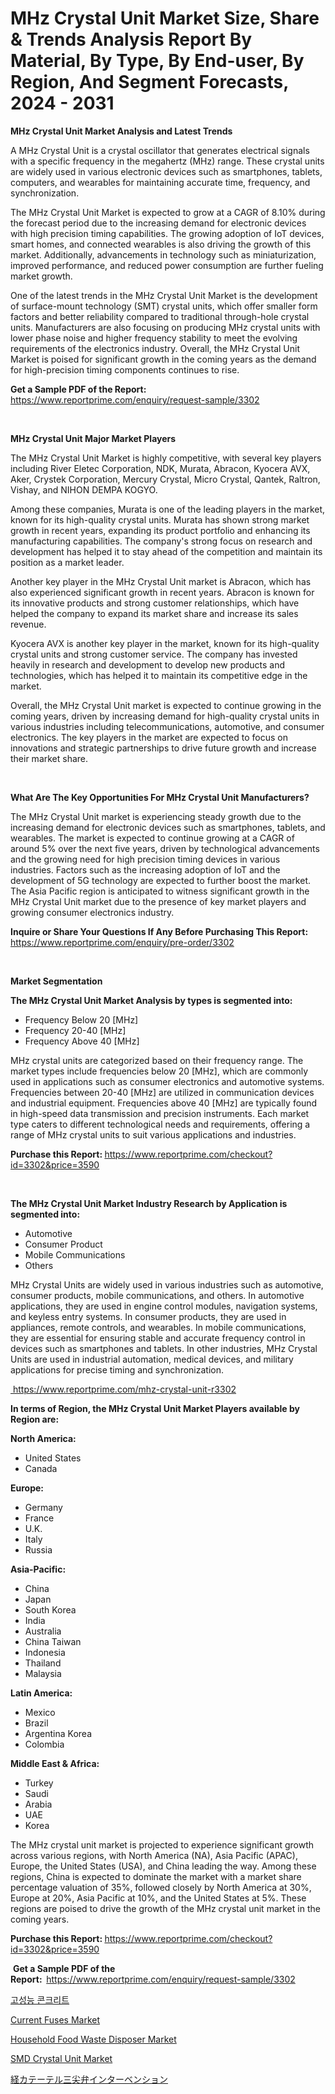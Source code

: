 <p><h1>MHz Crystal Unit Market Size, Share & Trends Analysis Report By Material, By Type, By End-user, By Region, And Segment Forecasts, 2024 - 2031</h1></p><p><strong>MHz Crystal Unit Market Analysis and Latest Trends</strong></p>
<p><p>A MHz Crystal Unit is a crystal oscillator that generates electrical signals with a specific frequency in the megahertz (MHz) range. These crystal units are widely used in various electronic devices such as smartphones, tablets, computers, and wearables for maintaining accurate time, frequency, and synchronization.</p><p>The MHz Crystal Unit Market is expected to grow at a CAGR of 8.10% during the forecast period due to the increasing demand for electronic devices with high precision timing capabilities. The growing adoption of IoT devices, smart homes, and connected wearables is also driving the growth of this market. Additionally, advancements in technology such as miniaturization, improved performance, and reduced power consumption are further fueling market growth.</p><p>One of the latest trends in the MHz Crystal Unit Market is the development of surface-mount technology (SMT) crystal units, which offer smaller form factors and better reliability compared to traditional through-hole crystal units. Manufacturers are also focusing on producing MHz crystal units with lower phase noise and higher frequency stability to meet the evolving requirements of the electronics industry. Overall, the MHz Crystal Unit Market is poised for significant growth in the coming years as the demand for high-precision timing components continues to rise.</p></p>
<p><strong>Get a Sample PDF of the Report:&nbsp;</strong> <a href="https://www.reportprime.com/enquiry/request-sample/3302">https://www.reportprime.com/enquiry/request-sample/3302</a></p>
<p>&nbsp;</p>
<p><strong>MHz Crystal Unit Major Market Players</strong></p>
<p><p>The MHz Crystal Unit Market is highly competitive, with several key players including River Eletec Corporation, NDK, Murata, Abracon, Kyocera AVX, Aker, Crystek Corporation, Mercury Crystal, Micro Crystal, Qantek, Raltron, Vishay, and NIHON DEMPA KOGYO. </p><p>Among these companies, Murata is one of the leading players in the market, known for its high-quality crystal units. Murata has shown strong market growth in recent years, expanding its product portfolio and enhancing its manufacturing capabilities. The company's strong focus on research and development has helped it to stay ahead of the competition and maintain its position as a market leader.</p><p>Another key player in the MHz Crystal Unit market is Abracon, which has also experienced significant growth in recent years. Abracon is known for its innovative products and strong customer relationships, which have helped the company to expand its market share and increase its sales revenue.</p><p>Kyocera AVX is another key player in the market, known for its high-quality crystal units and strong customer service. The company has invested heavily in research and development to develop new products and technologies, which has helped it to maintain its competitive edge in the market.</p><p>Overall, the MHz Crystal Unit market is expected to continue growing in the coming years, driven by increasing demand for high-quality crystal units in various industries including telecommunications, automotive, and consumer electronics. The key players in the market are expected to focus on innovations and strategic partnerships to drive future growth and increase their market share.</p></p>
<p>&nbsp;</p>
<p><strong>What Are The Key Opportunities For MHz Crystal Unit Manufacturers?</strong></p>
<p><p>The MHz Crystal Unit market is experiencing steady growth due to the increasing demand for electronic devices such as smartphones, tablets, and wearables. The market is expected to continue growing at a CAGR of around 5% over the next five years, driven by technological advancements and the growing need for high precision timing devices in various industries. Factors such as the increasing adoption of IoT and the development of 5G technology are expected to further boost the market. The Asia Pacific region is anticipated to witness significant growth in the MHz Crystal Unit market due to the presence of key market players and growing consumer electronics industry.</p></p>
<p><strong>Inquire or Share Your Questions If Any Before Purchasing This Report:</strong> <a href="https://www.reportprime.com/enquiry/pre-order/3302">https://www.reportprime.com/enquiry/pre-order/3302</a></p>
<p>&nbsp;</p>
<p><strong>Market Segmentation</strong></p>
<p><strong>The MHz Crystal Unit Market Analysis by types is segmented into:</strong></p>
<p><ul><li>Frequency Below 20 [MHz]</li><li>Frequency 20-40 [MHz]</li><li>Frequency Above 40 [MHz]</li></ul></p>
<p><p>MHz crystal units are categorized based on their frequency range. The market types include frequencies below 20 [MHz], which are commonly used in applications such as consumer electronics and automotive systems. Frequencies between 20-40 [MHz] are utilized in communication devices and industrial equipment. Frequencies above 40 [MHz] are typically found in high-speed data transmission and precision instruments. Each market type caters to different technological needs and requirements, offering a range of MHz crystal units to suit various applications and industries.</p></p>
<p><strong>Purchase this Report:&nbsp;</strong><a href="https://www.reportprime.com/checkout?id=3302&price=3590">https://www.reportprime.com/checkout?id=3302&price=3590</a></p>
<p>&nbsp;</p>
<p><strong>The MHz Crystal Unit Market Industry Research by Application is segmented into:</strong></p>
<p><ul><li>Automotive</li><li>Consumer Product</li><li>Mobile Communications</li><li>Others</li></ul></p>
<p><p>MHz Crystal Units are widely used in various industries such as automotive, consumer products, mobile communications, and others. In automotive applications, they are used in engine control modules, navigation systems, and keyless entry systems. In consumer products, they are used in appliances, remote controls, and wearables. In mobile communications, they are essential for ensuring stable and accurate frequency control in devices such as smartphones and tablets. In other industries, MHz Crystal Units are used in industrial automation, medical devices, and military applications for precise timing and synchronization.</p></p>
<p><a href="https://www.reportprime.com/mhz-crystal-unit-r3302">&nbsp;https://www.reportprime.com/mhz-crystal-unit-r3302</a></p>
<p><strong>In terms of Region, the MHz Crystal Unit Market Players available by Region are:</strong></p>
<p>
    <p> <strong> North America: </strong>
        <ul>
            <li>United States</li>
            <li>Canada</li>
        </ul>
        </p> 
    <p> <strong> Europe: </strong>
        <ul>
            <li>Germany</li>
            <li>France</li>
            <li>U.K.</li>
            <li>Italy</li>
            <li>Russia</li>
        </ul>
        </p> 
    <p> <strong> Asia-Pacific: </strong>
        <ul>
            <li>China</li>
            <li>Japan</li>
            <li>South Korea</li>
            <li>India</li>
            <li>Australia</li>
            <li>China Taiwan</li>
            <li>Indonesia</li>
            <li>Thailand</li>
            <li>Malaysia</li>
        </ul>
        </p> 
    <p> <strong> Latin America: </strong>
        <ul>
            <li>Mexico</li>
            <li>Brazil</li>
            <li>Argentina Korea</li>
            <li>Colombia</li>
        </ul>
        </p> 
    <p> <strong> Middle East & Africa: </strong>
        <ul>
            <li>Turkey</li>
            <li>Saudi</li>
            <li>Arabia</li>
            <li>UAE</li>
            <li>Korea</li>
        </ul>
    </p>
    </p>
<p><p>The MHz crystal unit market is projected to experience significant growth across various regions, with North America (NA), Asia Pacific (APAC), Europe, the United States (USA), and China leading the way. Among these regions, China is expected to dominate the market with a market share percentage valuation of 35%, followed closely by North America at 30%, Europe at 20%, Asia Pacific at 10%, and the United States at 5%. These regions are poised to drive the growth of the MHz crystal unit market in the coming years.</p></p>
<p><strong>Purchase this Report: </strong><a href="https://www.reportprime.com/checkout?id=3302&price=3590">https://www.reportprime.com/checkout?id=3302&price=3590</a></p>
<p>&nbsp;<strong>Get a Sample PDF of the Report:&nbsp;&nbsp;</strong><a href="https://www.reportprime.com/enquiry/request-sample/3302">https://www.reportprime.com/enquiry/request-sample/3302</a></p>
<p><strong></strong></p>
<p><p><a href="https://github.com/PhilToryphy7876567/Market-Research-Report-List-1/blob/main/245242569711.md">고성능 콘크리트</a></p><p><a href="https://github.com/changoleonlaverguenzanoexiste/Market-Research-Report-List-3/blob/main/current-fuses-market.md">Current Fuses Market</a></p><p><a href="https://issuu.com/reportprime-2/docs/household-food-waste-disposer-market-size-2030.ppt">Household Food Waste Disposer Market</a></p><p><a href="https://github.com/dimitrishawkinswaynenp91rgz/Market-Research-Report-List-2/blob/main/smd-crystal-unit-market.md">SMD Crystal Unit Market</a></p><p><a href="https://github.com/one-cool-chick/Market-Research-Report-List-1/blob/main/747226372911.md">経カテーテル三尖弁インターベンション</a></p></p>